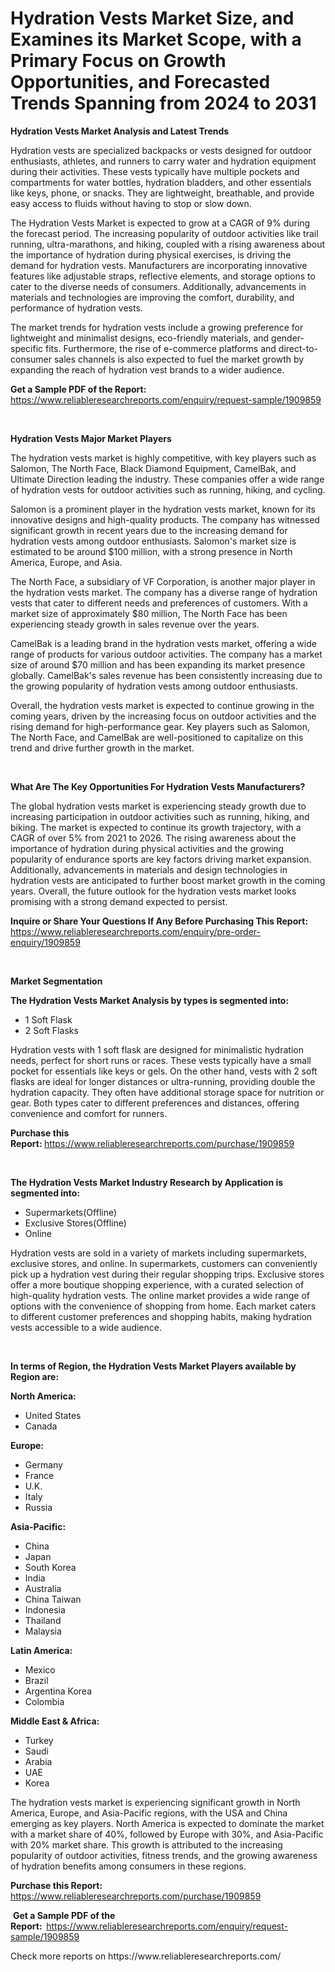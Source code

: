 <p><h1>Hydration Vests Market Size, and Examines its Market Scope, with a Primary Focus on Growth Opportunities, and Forecasted Trends Spanning from 2024 to 2031</h1></p><p><strong>Hydration Vests Market Analysis and Latest Trends</strong></p>
<p><p>Hydration vests are specialized backpacks or vests designed for outdoor enthusiasts, athletes, and runners to carry water and hydration equipment during their activities. These vests typically have multiple pockets and compartments for water bottles, hydration bladders, and other essentials like keys, phone, or snacks. They are lightweight, breathable, and provide easy access to fluids without having to stop or slow down.</p><p>The Hydration Vests Market is expected to grow at a CAGR of 9% during the forecast period. The increasing popularity of outdoor activities like trail running, ultra-marathons, and hiking, coupled with a rising awareness about the importance of hydration during physical exercises, is driving the demand for hydration vests. Manufacturers are incorporating innovative features like adjustable straps, reflective elements, and storage options to cater to the diverse needs of consumers. Additionally, advancements in materials and technologies are improving the comfort, durability, and performance of hydration vests.</p><p>The market trends for hydration vests include a growing preference for lightweight and minimalist designs, eco-friendly materials, and gender-specific fits. Furthermore, the rise of e-commerce platforms and direct-to-consumer sales channels is also expected to fuel the market growth by expanding the reach of hydration vest brands to a wider audience.</p></p>
<p><strong>Get a Sample PDF of the Report:&nbsp;</strong> <a href="https://www.reliableresearchreports.com/enquiry/request-sample/1909859">https://www.reliableresearchreports.com/enquiry/request-sample/1909859</a></p>
<p>&nbsp;</p>
<p><strong>Hydration Vests Major Market Players</strong></p>
<p><p>The hydration vests market is highly competitive, with key players such as Salomon, The North Face, Black Diamond Equipment, CamelBak, and Ultimate Direction leading the industry. These companies offer a wide range of hydration vests for outdoor activities such as running, hiking, and cycling.</p><p>Salomon is a prominent player in the hydration vests market, known for its innovative designs and high-quality products. The company has witnessed significant growth in recent years due to the increasing demand for hydration vests among outdoor enthusiasts. Salomon's market size is estimated to be around $100 million, with a strong presence in North America, Europe, and Asia.</p><p>The North Face, a subsidiary of VF Corporation, is another major player in the hydration vests market. The company has a diverse range of hydration vests that cater to different needs and preferences of customers. With a market size of approximately $80 million, The North Face has been experiencing steady growth in sales revenue over the years.</p><p>CamelBak is a leading brand in the hydration vests market, offering a wide range of products for various outdoor activities. The company has a market size of around $70 million and has been expanding its market presence globally. CamelBak's sales revenue has been consistently increasing due to the growing popularity of hydration vests among outdoor enthusiasts.</p><p>Overall, the hydration vests market is expected to continue growing in the coming years, driven by the increasing focus on outdoor activities and the rising demand for high-performance gear. Key players such as Salomon, The North Face, and CamelBak are well-positioned to capitalize on this trend and drive further growth in the market.</p></p>
<p>&nbsp;</p>
<p><strong>What Are The Key Opportunities For Hydration Vests Manufacturers?</strong></p>
<p><p>The global hydration vests market is experiencing steady growth due to increasing participation in outdoor activities such as running, hiking, and biking. The market is expected to continue its growth trajectory, with a CAGR of over 5% from 2021 to 2026. The rising awareness about the importance of hydration during physical activities and the growing popularity of endurance sports are key factors driving market expansion. Additionally, advancements in materials and design technologies in hydration vests are anticipated to further boost market growth in the coming years. Overall, the future outlook for the hydration vests market looks promising with a strong demand expected to persist.</p></p>
<p><strong>Inquire or Share Your Questions If Any Before Purchasing This Report:</strong> <a href="https://www.reliableresearchreports.com/enquiry/pre-order-enquiry/1909859">https://www.reliableresearchreports.com/enquiry/pre-order-enquiry/1909859</a></p>
<p>&nbsp;</p>
<p><strong>Market Segmentation</strong></p>
<p><strong>The Hydration Vests Market Analysis by types is segmented into:</strong></p>
<p><ul><li>1 Soft Flask</li><li>2 Soft Flasks</li></ul></p>
<p><p>Hydration vests with 1 soft flask are designed for minimalistic hydration needs, perfect for short runs or races. These vests typically have a small pocket for essentials like keys or gels. On the other hand, vests with 2 soft flasks are ideal for longer distances or ultra-running, providing double the hydration capacity. They often have additional storage space for nutrition or gear. Both types cater to different preferences and distances, offering convenience and comfort for runners.</p></p>
<p><strong>Purchase this Report:&nbsp;</strong><a href="https://www.reliableresearchreports.com/purchase/1909859">https://www.reliableresearchreports.com/purchase/1909859</a></p>
<p>&nbsp;</p>
<p><strong>The Hydration Vests Market Industry Research by Application is segmented into:</strong></p>
<p><ul><li>Supermarkets(Offline)</li><li>Exclusive Stores(Offline)</li><li>Online</li></ul></p>
<p><p>Hydration vests are sold in a variety of markets including supermarkets, exclusive stores, and online. In supermarkets, customers can conveniently pick up a hydration vest during their regular shopping trips. Exclusive stores offer a more boutique shopping experience, with a curated selection of high-quality hydration vests. The online market provides a wide range of options with the convenience of shopping from home. Each market caters to different customer preferences and shopping habits, making hydration vests accessible to a wide audience.</p></p>
<p>&nbsp;</p>
<p><strong>In terms of Region, the Hydration Vests Market Players available by Region are:</strong></p>
<p>
    <p> <strong> North America: </strong>
        <ul>
            <li>United States</li>
            <li>Canada</li>
        </ul>
        </p> 
    <p> <strong> Europe: </strong>
        <ul>
            <li>Germany</li>
            <li>France</li>
            <li>U.K.</li>
            <li>Italy</li>
            <li>Russia</li>
        </ul>
        </p> 
    <p> <strong> Asia-Pacific: </strong>
        <ul>
            <li>China</li>
            <li>Japan</li>
            <li>South Korea</li>
            <li>India</li>
            <li>Australia</li>
            <li>China Taiwan</li>
            <li>Indonesia</li>
            <li>Thailand</li>
            <li>Malaysia</li>
        </ul>
        </p> 
    <p> <strong> Latin America: </strong>
        <ul>
            <li>Mexico</li>
            <li>Brazil</li>
            <li>Argentina Korea</li>
            <li>Colombia</li>
        </ul>
        </p> 
    <p> <strong> Middle East & Africa: </strong>
        <ul>
            <li>Turkey</li>
            <li>Saudi</li>
            <li>Arabia</li>
            <li>UAE</li>
            <li>Korea</li>
        </ul>
    </p>
    </p>
<p><p>The hydration vests market is experiencing significant growth in North America, Europe, and Asia-Pacific regions, with the USA and China emerging as key players. North America is expected to dominate the market with a market share of 40%, followed by Europe with 30%, and Asia-Pacific with 20% market share. This growth is attributed to the increasing popularity of outdoor activities, fitness trends, and the growing awareness of hydration benefits among consumers in these regions.</p></p>
<p><strong>Purchase this Report: </strong><a href="https://www.reliableresearchreports.com/purchase/1909859">https://www.reliableresearchreports.com/purchase/1909859</a></p>
<p>&nbsp;<strong>Get a Sample PDF of the Report:&nbsp;&nbsp;</strong><a href="https://www.reliableresearchreports.com/enquiry/request-sample/1909859">https://www.reliableresearchreports.com/enquiry/request-sample/1909859</a></p>
<p><strong></strong></p>
<p>Check more reports on https://www.reliableresearchreports.com/</p>